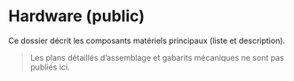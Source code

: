 
# Hardware (public)

Ce dossier décrit les composants matériels principaux (liste et description).

> Les plans détaillés d’assemblage et gabarits mécaniques ne sont pas publiés ici.
